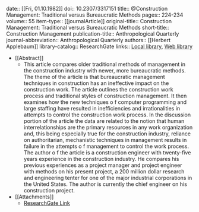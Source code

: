 date:: [[Fri, 01.10.1982]]
doi:: 10.2307/3317151
title:: @Construction Management: Traditional versus Bureaucratic Methods
pages:: 224-234
volume:: 55
item-type:: [[journalArticle]]
original-title:: Construction Management: Traditional versus Bureaucratic Methods
short-title:: Construction Management
publication-title:: Anthropological Quarterly
journal-abbreviation:: Anthropological Quarterly
authors:: [[Herbert Applebaum]]
library-catalog:: ResearchGate
links:: [Local library](zotero://select/library/items/VBKUUQJV), [Web library](https://www.zotero.org/users/6520516/items/VBKUUQJV)

- [[Abstract]]
	- This article compares older traditional methods of management in the construction industry
	  with newer, more bureaucratic methods. The theme of the article is that bureaucratic management
	  techniques in construction has an ineffective impact on the construction work. The article
	  outlines the construction work process and traditional styles of construction management. It
	  then examines how the new techniques o f computer programming and large staffing have resulted
	  in inefficiencies and irrationalities in attempts to control the construction work process.
	  In the discussion portion of the article the data are related to the notion that human interrelationships
	  are the primary resources in any work organization and, this being especially true
	  for the construction industry, reliance on authoritarian, mechanistic techniques in management
	  results in failure in the attempts o f management to control the work process.
	  The author o f the article is a construction engineer with twenty-five years experience in the
	  construction industry. He compares his previous experiences as a project manager and project
	  engineer with methods on his present project, a 200 million dollar research and engineering tenter
	  for one of the major industrial corporations in the United States. The author is currently the
	  chief engineer on his construction project.
- [[Attachments]]
	- [ResearchGate Link](https://www.researchgate.net/publication/224892175_Construction_Management_Traditional_versus_Bureaucratic_Methods)